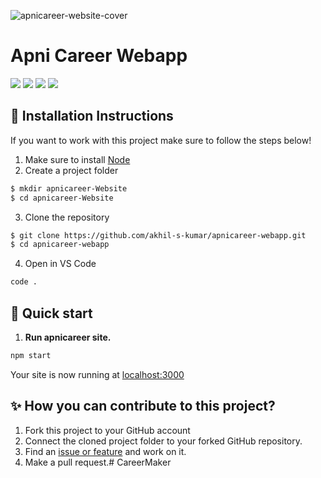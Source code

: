 ![apnicareer-website-cover](https://github.com/akhil-s-kumar/apnicareer-webapp/blob/master/Screenshots/main-screen.jpg?raw=true)

# Apni Career Webapp

<p align="left">
    <a href="https://github.com/akhil-s-kumar/apnicareer-webapp/issues" alt="Issues">
        <img src="https://img.shields.io/github/issues/akhil-s-kumar/apnicareer-webapp" /></a>
    <a href="https://github.com/akhil-s-kumar/apnicareer-webapp/pulls" alt="Pull Requests">
        <img src="https://img.shields.io/github/issues-pr/akhil-s-kumar/apnicareer-webapp" /></a>
    <a href="https://github.com/akhil-s-kumar/apnicareer-webapp/network/members" alt="Forks">
        <img src="https://img.shields.io/github/forks/akhil-s-kumar/apnicareer-webapp" /></a>
    <a href="https://github.com/akhil-s-kumar/apnicareer-webapp/stargazers" alt="Stars">
        <img src="https://img.shields.io/github/stars/akhil-s-kumar/apnicareer-webapp" /></a>
</p>

## 💽 Installation Instructions

If you want to work with this project make sure to follow the steps below!

1. Make sure to install [Node](https://nodejs.org/en/)
2. Create a project folder

```bash
$ mkdir apnicareer-Website
$ cd apnicareer-Website
```

3. Clone the repository

```bash
$ git clone https://github.com/akhil-s-kumar/apnicareer-webapp.git
$ cd apnicareer-webapp
```

4. Open in VS Code

```bash
code .
```

## 🚀 Quick start

1.  **Run apnicareer site.**

```bash
npm start
```

Your site is now running at [localhost:3000](http://localhost:3000)


## ✨ How you can contribute to this project?

1. Fork this project to your GitHub account
2. Connect the cloned project folder to your forked GitHub repository.
3. Find an [issue or feature](https://github.com/akhil-s-kumar/apnicareer-webapp/issues) and work on it.
4. Make a pull request.# CareerMaker
